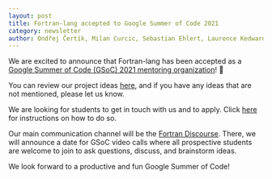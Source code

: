 ```yaml
---
layout: post
title: Fortran-lang accepted to Google Summer of Code 2021
category: newsletter
author: Ondřej Čertík, Milan Curcic, Sebastian Ehlert, Laurence Kedward, Arjen Markus, Brad Richardson, Damian Rouson
---
```


We are excited to announce that Fortran-lang has been accepted as a [Google Summer of Code (GSoC) 2021 mentoring organization](https://summerofcode.withgoogle.com/organizations/6633903353233408)! 🎉

You can review our project ideas
[here](https://github.com/fortran-lang/fortran-lang.org/wiki/GSoC-2021-Project-ideas),
and if you have any ideas that are not mentioned, please let us know.

We are looking for students to get in touch with us and to apply.
Click [here](https://github.com/fortran-lang/fortran-lang.org/wiki/GSoC-2021-Student-instructions)
for instructions on how to do so.

Our main communication channel will be the [Fortran Discourse](https://fortran-lang.discourse.group/).
There, we will announce a date for GSoC video calls where all prospective
students are welcome to join to ask questions, discuss, and brainstorm ideas.

We look forward to a productive and fun Google Summer of Code!
